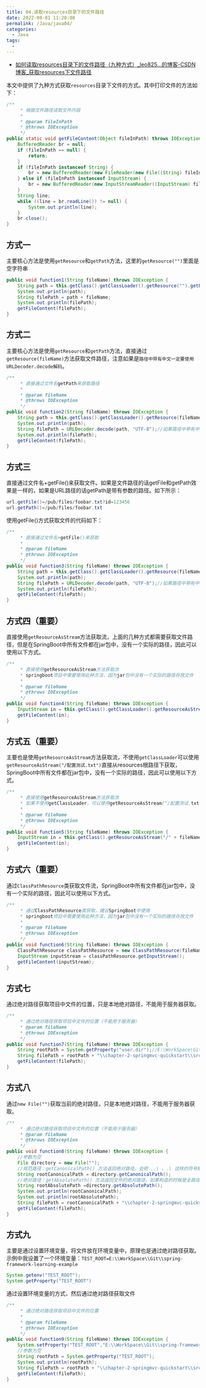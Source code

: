 ```yaml
---
title: 04.读取resources目录下的文件路径
date: 2022-08-01 11:20:00
permalink: /Java/java04/
categories: 
  - Java
tags: 
  - 
---
```


- [如何读取resources目录下的文件路径（九种方式）_leo825...的博客-CSDN博客_获取resources下文件路径](https://blog.csdn.net/u011047968/article/details/107311462)

本文中提供了九种方式获取`resources`目录下文件的方式。其中打印文件的方法如下：

```java
/**
     * 根据文件路径读取文件内容
     *
     * @param fileInPath
     * @throws IOException
     */
public static void getFileContent(Object fileInPath) throws IOException {
    BufferedReader br = null;
    if (fileInPath == null) {
        return;
    }
    if (fileInPath instanceof String) {
        br = new BufferedReader(new FileReader(new File((String) fileInPath)));
    } else if (fileInPath instanceof InputStream) {
        br = new BufferedReader(new InputStreamReader((InputStream) fileInPath));
    }
    String line;
    while ((line = br.readLine()) != null) {
        System.out.println(line);
    }
    br.close();
}
```

## 方式一

主要核心方法是使用`getResource`和`getPath`方法，这里的`getResource("")`里面是空字符串

```java
public void function1(String fileName) throws IOException {
    String path = this.getClass().getClassLoader().getResource("").getPath();//注意getResource("")里面是空字符串
    System.out.println(path);
    String filePath = path + fileName;
    System.out.println(filePath);
    getFileContent(filePath);
}
```

## 方式二

主要核心方法是使用`getResource`和`getPath`方法，直接通过`getResource(fileName)`方法获取文件路径，注意如果是`路径中带有中文一定要使用URLDecoder.decode解码`。

```java
/**
     * 直接通过文件名getPath来获取路径
     *
     * @param fileName
     * @throws IOException
     */
public void function2(String fileName) throws IOException {
    String path = this.getClass().getClassLoader().getResource(fileName).getPath();//注意getResource("")里面是空字符串
    System.out.println(path);
    String filePath = URLDecoder.decode(path, "UTF-8");//如果路径中带有中文会被URLEncoder,因此这里需要解码
    System.out.println(filePath);
    getFileContent(filePath);
}
```

## 方式三

直接通过文件名+getFile()来获取文件。如果是文件路径的话getFile和getPath效果是一样的，如果是URL路径的话getPath是带有参数的路径。如下所示：

```java
url.getFile()=/pub/files/foobar.txt?id=123456
url.getPath()=/pub/files/foobar.txt
```

使用getFile()方式获取文件的代码如下：

```java
/**
     * 直接通过文件名+getFile()来获取
     *
     * @param fileName
     * @throws IOException
     */
public void function3(String fileName) throws IOException {
    String path = this.getClass().getClassLoader().getResource(fileName).getFile();//注意getResource("")里面是空字符串
    System.out.println(path);
    String filePath = URLDecoder.decode(path, "UTF-8");//如果路径中带有中文会被URLEncoder,因此这里需要解码
    System.out.println(filePath);
    getFileContent(filePath);
}
```

## 方式四（重要）

直接使用`getResourceAsStream`方法获取流，上面的几种方式都需要获取文件路径，但是在SpringBoot中所有文件都在jar包中，没有一个实际的路径，因此可以使用以下方式。

```java
/**
     * 直接使用getResourceAsStream方法获取流
     * springboot项目中需要使用此种方法，因为jar包中没有一个实际的路径存放文件
     *
     * @param fileName
     * @throws IOException
     */
public void function4(String fileName) throws IOException {
    InputStream in = this.getClass().getClassLoader().getResourceAsStream(fileName);
    getFileContent(in);
}
```

## 方式五（重要）

主要也是使用`getResourceAsStream`方法获取流，不使用`getClassLoader`可以使用`getResourceAsStream("/配置测试.txt")`直接从resources根路径下获取，SpringBoot中所有文件都在jar包中，没有一个实际的路径，因此可以使用以下方式。

```java
/**
     * 直接使用getResourceAsStream方法获取流
     * 如果不使用getClassLoader，可以使用getResourceAsStream("/配置测试.txt")直接从resources根路径下获取
     *
     * @param fileName
     * @throws IOException
     */
public void function5(String fileName) throws IOException {
    InputStream in = this.getClass().getResourceAsStream("/" + fileName);
    getFileContent(in);
}
```

## 方式六（重要）

通过`ClassPathResource`类获取文件流，SpringBoot中所有文件都在jar包中，没有一个实际的路径，因此可以使用以下方式。

```java
/**
     * 通过ClassPathResource类获取，建议SpringBoot中使用
     * springboot项目中需要使用此种方法，因为jar包中没有一个实际的路径存放文件
     *
     * @param fileName
     * @throws IOException
     */
public void function6(String fileName) throws IOException {
    ClassPathResource classPathResource = new ClassPathResource(fileName);
    InputStream inputStream = classPathResource.getInputStream();
    getFileContent(inputStream);
}
```

## 方式七

通过绝对路径获取项目中文件的位置，只是本地绝对路径，不能用于服务器获取。

```java
/**
     * 通过绝对路径获取项目中文件的位置（不能用于服务器）
     * @param fileName
     * @throws IOException
     */
public void function7(String fileName) throws IOException {
    String rootPath = System.getProperty("user.dir");//E:\WorkSpace\Git\spring-framework-learning-example
    String filePath = rootPath + "\\chapter-2-springmvc-quickstart\\src\\main\\resources\\"+fileName;
    getFileContent(filePath);
}
```

## 方式八

通过`new File("")`获取当前的绝对路径，只是本地绝对路径，不能用于服务器获取。

```java
/**
     * 通过绝对路径获取项目中文件的位置（不能用于服务器）
     * @param fileName
     * @throws IOException
     */
public void function8(String fileName) throws IOException {
    //参数为空
    File directory = new File("");
    //规范路径：getCanonicalPath() 方法返回绝对路径，会把 ..\ 、.\ 这样的符号解析掉
    String rootCanonicalPath = directory.getCanonicalPath();
    //绝对路径：getAbsolutePath() 方法返回文件的绝对路径，如果构造的时候是全路径就直接返回全路径，如果构造时是相对路径，就返回当前目录的路径 + 构造 File 对象时的路径
    String rootAbsolutePath =directory.getAbsolutePath();
    System.out.println(rootCanonicalPath);
    System.out.println(rootAbsolutePath);
    String filePath = rootCanonicalPath + "\\chapter-2-springmvc-quickstart\\src\\main\\resources\\"+fileName;
    getFileContent(filePath);
}
```

## 方式九

主要是通过设置环境变量，将文件放在环境变量中，原理也是通过绝对路径获取。
示例中我设置了一个环境变量：`TEST_ROOT=E:\\WorkSpace\\Git\\spring-framework-learning-example`

```java
System.getenv("TEST_ROOT");
System.getProperty("TEST_ROOT")
```

通过设置环境变量的方式，然后通过绝对路径获取文件

```java
/**
     * 通过绝对路径获取项目中文件的位置
     *
     * @param fileName
     * @throws IOException
     */
public void function9(String fileName) throws IOException {
    System.setProperty("TEST_ROOT","E:\\WorkSpace\\Git\\spring-framework-learning-example");
    //参数为空
    String rootPath = System.getProperty("TEST_ROOT");
    System.out.println(rootPath);
    String filePath = rootPath + "\\chapter-2-springmvc-quickstart\\src\\main\\resources\\"+fileName;
    getFileContent(filePath);
}
```